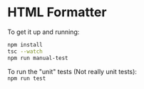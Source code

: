 # HTML Formatter
To get it up and running:    
```bash
npm install
tsc --watch    
npm run manual-test
```

To run the "unit" tests (Not really unit tests):    
`npm run test`    
